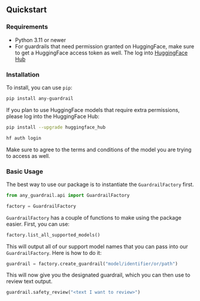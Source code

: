 ## Quickstart

### Requirements

- Python 3.11 or newer
- For guardrails that need permission granted on HuggingFace, make sure to get a HuggingFace access token as well. The log into [HuggingFace Hub](https://huggingface.co/docs/huggingface_hub/en/quick-start#login-command)

### Installation

To install, you can use `pip`:

```bash
pip install any-guardrail
```

If you plan to use HuggingFace models that require extra permissions, please log into the HuggingFace Hub:

```bash
pip install --upgrade huggingface_hub

hf auth login
```

Make sure to agree to the terms and conditions of the model you are trying to access as well.

### Basic Usage

The best way to use our package is to instantiate the `GuardrailFactory` first.

```python
from any_guardrail.api import GuardrailFactory

factory = GuardrailFactory
```

`GuardrailFactory` has a couple of functions to make using the package easier.
First, you can use:

```python
factory.list_all_supported_models()
```

This will output all of our support model names that you can pass into our `GuardrailFactory`. Here is how to do it:

```python
guardrail = factory.create_guardrail("model/identifier/or/path")
```

This will now give you the designated guardrail, which you can then use to review text output.

```python
guardrail.safety_review("<text I want to review>")
```
